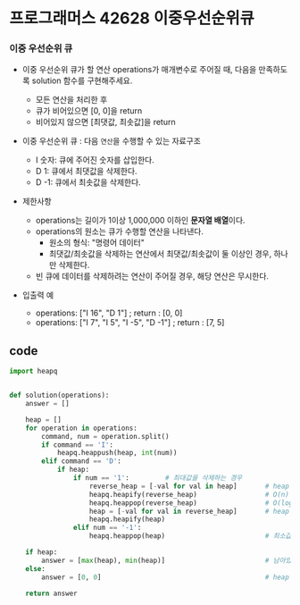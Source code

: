 # 프로그래머스 42628 이중우선순위큐 

### 이중 우선순위 큐 
* 이중 우선순위 큐가 할 연산 operations가 매개변수로 주어질 때, 다음을 만족하도록 solution 함수를 구현해주세요.
  * 모든 연산을 처리한 후 
  * 큐가 비어있으면 [0, 0]을 return
  * 비어있지 않으면 [최댓값, 최솟값]을 return 

* 이중 우선순위 큐 : 다음 `연산`을 수행할 수 있는 자료구조 
  * I 숫자: 큐에 주어진 숫자를 삽입한다. 
  * D 1: 큐에서 최댓값을 삭제한다. 
  * D -1: 큐에서 최솟값을 삭제한다.

* 제한사항
  * operations는 길이가 1이상 1,000,000 이하인 **문자열 배열**이다.
  * operations의 원소는 큐가 수행할 연산을 나타낸다.
    * 원소의 형식: "명령어 데이터"
    * 최댓값/최솟값을 삭제하는 연산에서 최댓값/최솟값이 둘 이상인 경우, 하나만 삭제한다. 
  * 빈 큐에 데이터를 삭제하려는 연산이 주어질 경우, 해당 연산은 무시한다. 

* 입출력 예 
  * operations: ["I 16", "D 1"]                ; return : [0, 0]
  * operations: ["I 7", "I 5", "I -5", "D -1"] ; return : [7, 5]

## code
```python
import heapq


def solution(operations): 
    answer = []

    heap = []
    for operation in operations:
        command, num = operation.split()
        if command == 'I':
            heapq.heappush(heap, int(num))
        elif command == 'D':
            if heap: 
                if num == '1':         # 최대값을 삭제하는 경우 
                    reverse_heap = [-val for val in heap]       # heap 리스트를 역순으로 배열 
                    heapq.heapify(reverse_heap)                 # O(n)
                    heapq.heappop(reverse_heap)                 # O(logN); heap 리스트의 값을 제거 
                    heap = [-val for val in reverse_heap]       # heap 리스트를 역순으로 배열
                    heapq.heapify(heap)                         
                elif num == '-1':
                    heapq.heappop(heap)                         # 최소값을 삭제하는 경우, heap 리스트의 값 제거

    if heap: 
        answer = [max(heap), min(heap)]                         # 남아있는 heap 리스트의 최대값과 최소값 출력
    else: 
        answer = [0, 0]                                         # heap 리스트에 남아있지 않으면 [0,0] 출력
    
    return answer 

    
```
